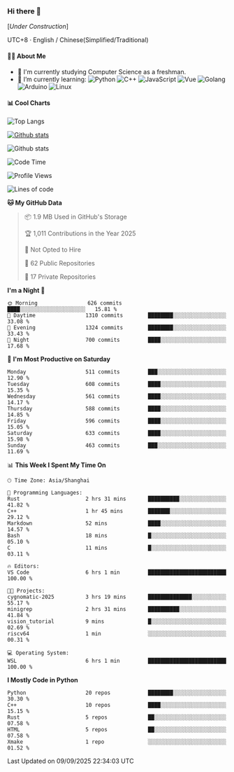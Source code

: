 ### Hi there 👋

\[*Under Construction*\]

UTC+8 · English / Chinese(Simplified/Traditional)

<!--
**NoNormalCreeper/NoNormalCreeper** is a ✨ _special_ ✨ repository because its `README.md` (this file) appears on your GitHub profile.

Here are some ideas to get you started:

- 🔭 I’m currently working on ...
- 🌱 I’m currently learning ...
- 👯 I’m looking to collaborate on ...
- 🤔 I’m looking for help with ...
- 💬 Ask me about ...
- 📫 How to reach me: ...
- 😄 Pronouns: ...
- ⚡ Fun fact: ...
-->

#### 👩‍💻 About Me

- 🏫 I'm currently studying Computer Science as a freshman.
- 🌱 I’m currently learning: 
![Python](https://img.shields.io/badge/-Python-blue?style=flat-square&logo=Python&logoColor=fff)
![C++](https://img.shields.io/badge/-C%2B%2B-00599C?style=flat-square&logo=C%2B%2B&logoColor=fff)
![JavaScript](https://img.shields.io/badge/-JavaScript-ffca18?style=flat-square&logo=JavaScript&logoColor=fff)
![Vue](https://img.shields.io/badge/-Vue-4FC08D?style=flat-square&logo=Vue.js&logoColor=fff)
![Golang](https://img.shields.io/badge/-Go-007d9c?style=flat-square&logo=Go&logoColor=fff)
![Arduino](https://img.shields.io/badge/-Arduino-00979D?style=flat-square&logo=Arduino&logoColor=fff)
![Linux](https://img.shields.io/badge/-Linux-FCC624?style=flat-square&logo=Linux&logoColor=fff)

#### 📊 Cool Charts

![Top Langs](https://readme-stats-zeta-six.vercel.app/api/top-langs/?username=NoNormalCreeper&layout=compact)

[![Github stats](https://readme-stats-zeta-six.vercel.app/api?username=NoNormalCreeper&show=reviews,discussions_started,discussions_answered,prs_merged,prs_merged_percentage)](https://github.com/anuraghazra/github-readme-stats)

![Github stats](https://github-profile-trophy.vercel.app/?username=NoNormalCreeper)


<!--START_SECTION:waka-->
![Code Time](http://img.shields.io/badge/Code%20Time-826%20hrs%2050%20mins-blue)

![Profile Views](http://img.shields.io/badge/Profile%20Views-0-blue)

![Lines of code](https://img.shields.io/badge/From%20Hello%20World%20I%27ve%20Written-4.4%20million%20lines%20of%20code-blue)

**🐱 My GitHub Data** 

> 📦 1.9 MB Used in GitHub's Storage 
 > 
> 🏆 1,011 Contributions in the Year 2025
 > 
> 🚫 Not Opted to Hire
 > 
> 📜 62 Public Repositories 
 > 
> 🔑 17 Private Repositories 
 > 
**I'm a Night 🦉** 

```text
🌞 Morning                626 commits         ████░░░░░░░░░░░░░░░░░░░░░   15.81 % 
🌆 Daytime                1310 commits        ████████░░░░░░░░░░░░░░░░░   33.08 % 
🌃 Evening                1324 commits        ████████░░░░░░░░░░░░░░░░░   33.43 % 
🌙 Night                  700 commits         ████░░░░░░░░░░░░░░░░░░░░░   17.68 % 
```
📅 **I'm Most Productive on Saturday** 

```text
Monday                   511 commits         ███░░░░░░░░░░░░░░░░░░░░░░   12.90 % 
Tuesday                  608 commits         ████░░░░░░░░░░░░░░░░░░░░░   15.35 % 
Wednesday                561 commits         ████░░░░░░░░░░░░░░░░░░░░░   14.17 % 
Thursday                 588 commits         ████░░░░░░░░░░░░░░░░░░░░░   14.85 % 
Friday                   596 commits         ████░░░░░░░░░░░░░░░░░░░░░   15.05 % 
Saturday                 633 commits         ████░░░░░░░░░░░░░░░░░░░░░   15.98 % 
Sunday                   463 commits         ███░░░░░░░░░░░░░░░░░░░░░░   11.69 % 
```


📊 **This Week I Spent My Time On** 

```text
🕑︎ Time Zone: Asia/Shanghai

💬 Programming Languages: 
Rust                     2 hrs 31 mins       ██████████░░░░░░░░░░░░░░░   41.82 % 
C++                      1 hr 45 mins        ███████░░░░░░░░░░░░░░░░░░   29.12 % 
Markdown                 52 mins             ████░░░░░░░░░░░░░░░░░░░░░   14.57 % 
Bash                     18 mins             █░░░░░░░░░░░░░░░░░░░░░░░░   05.10 % 
C                        11 mins             █░░░░░░░░░░░░░░░░░░░░░░░░   03.11 % 

🔥 Editors: 
VS Code                  6 hrs 1 min         █████████████████████████   100.00 % 

🐱‍💻 Projects: 
cygnomatic-2025          3 hrs 19 mins       ██████████████░░░░░░░░░░░   55.17 % 
minigrep                 2 hrs 31 mins       ██████████░░░░░░░░░░░░░░░   41.84 % 
vision_tutorial          9 mins              █░░░░░░░░░░░░░░░░░░░░░░░░   02.69 % 
riscv64                  1 min               ░░░░░░░░░░░░░░░░░░░░░░░░░   00.31 % 

💻 Operating System: 
WSL                      6 hrs 1 min         █████████████████████████   100.00 % 
```

**I Mostly Code in Python** 

```text
Python                   20 repos            ████████░░░░░░░░░░░░░░░░░   30.30 % 
C++                      10 repos            ████░░░░░░░░░░░░░░░░░░░░░   15.15 % 
Rust                     5 repos             ██░░░░░░░░░░░░░░░░░░░░░░░   07.58 % 
HTML                     5 repos             ██░░░░░░░░░░░░░░░░░░░░░░░   07.58 % 
Xmake                    1 repo              ░░░░░░░░░░░░░░░░░░░░░░░░░   01.52 % 
```




 Last Updated on 09/09/2025 22:34:03 UTC
<!--END_SECTION:waka-->

